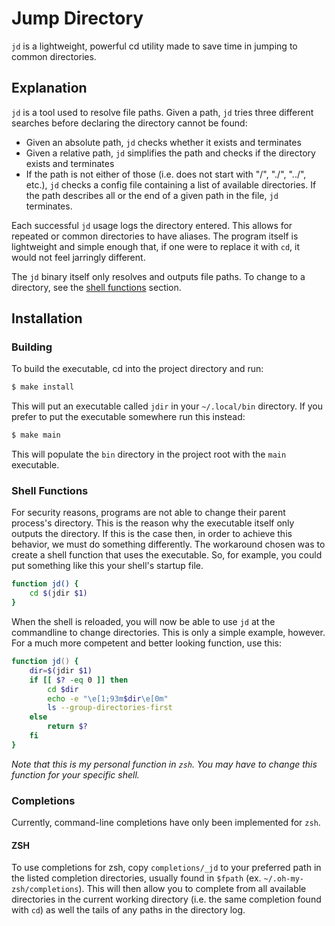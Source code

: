 # Jump Directory

`jd` is a lightweight, powerful cd utility made to save time in jumping to common directories.

## Explanation

`jd` is a tool used to resolve file paths. Given a path, `jd` tries three different searches before declaring the directory cannot be found:

- Given an absolute path, `jd` checks whether it exists and terminates
- Given a relative path, `jd` simplifies the path and checks if the directory exists and terminates
- If the path is not either of those (i.e. does not start with "/", "./", "../", etc.), `jd` checks a config file containing a list of available directories. If the path describes all or the end of a given path in the file, `jd` terminates.

Each successful `jd` usage logs the directory entered. This allows for repeated or common directories to have aliases. The program itself is lightweight and simple enough that, if one were to replace it with `cd`, it would not feel jarringly different.

The `jd` binary itself only resolves and outputs file paths. To change to a directory, see the [shell functions](#shell-functions) section.

## Installation

### Building

To build the executable, cd into the project directory and run:

```sh
$ make install
```

This will put an executable called `jdir` in your `~/.local/bin` directory. If you prefer to put the executable somewhere run this instead:

```sh
$ make main
```

This will populate the `bin` directory in the project root with the `main` executable.

### Shell Functions

For security reasons, programs are not able to change their parent process's directory. This is the reason why the executable itself only outputs the directory. If this is the case then, in order to achieve this behavior, we must do something differently. The workaround chosen was to create a shell function that uses the executable. So, for example, you could put something like this your shell's startup file.

```sh
function jd() {
	cd $(jdir $1)
}
```

When the shell is reloaded, you will now be able to use `jd` at the commandline to change directories. This is only a simple example, however. For a much more competent and better looking function, use this:

```zsh
function jd() {
	dir=$(jdir $1)
	if [[ $? -eq 0 ]] then
		cd $dir
		echo -e "\e[1;93m$dir\e[0m"
		ls --group-directories-first
	else
		return $?
	fi
}
```

*Note that this is my personal function in `zsh`. You may have to change this function for your specific shell.*

### Completions

Currently, command-line completions have only been implemented for `zsh`.

#### ZSH

To use completions for zsh, copy `completions/_jd` to your preferred path in the listed completion directories, usually found in `$fpath` (ex. `~/.oh-my-zsh/completions`). This will then allow you to complete from all available directories in the current working directory (i.e. the same completion found with `cd`) as well the tails of any paths in the directory log.